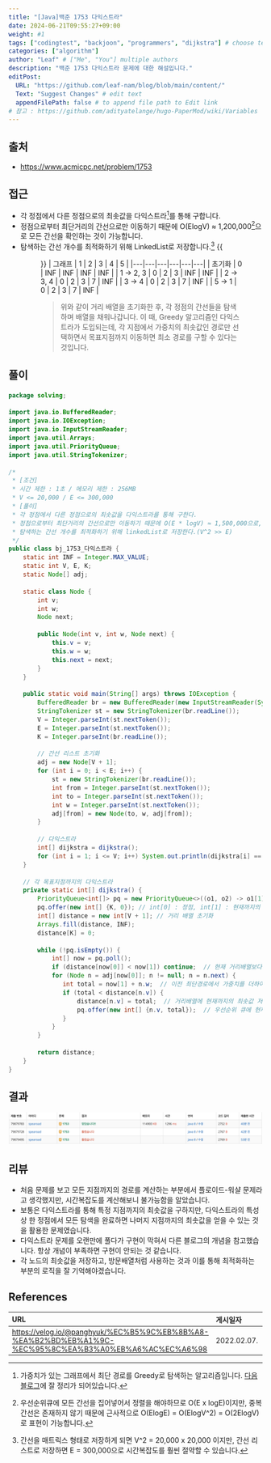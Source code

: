```yaml
---
title: "[Java]백준 1753 다익스트라"
date: 2024-06-21T09:55:27+09:00
weight: #1
tags: ["codingtest", "backjoon", "programmers", "dijkstra"] # choose test platform
categories: ["algorithm"]
author: "Leaf" # ["Me", "You"] multiple authors
description: "백준 1753 다익스트라 문제에 대한 해설입니다."
editPost:
  URL: "https://github.com/leaf-nam/blog/blob/main/content/"
  Text: "Suggest Changes" # edit text
  appendFilePath: false # to append file path to Edit link
# 참고 : https://github.com/adityatelange/hugo-PaperMod/wiki/Variables
---
```


## 출처

- https://www.acmicpc.net/problem/1753

## 접근

- 각 정점에서 다른 정점으로의 최솟값을 다익스트라[^1]를 통해 구합니다.
- 정점으로부터 최단거리의 간선으로만 이동하기 때문에 O(ElogV) ≈ 1,200,000[^2]으로 모든 간선을 확인하는 것이 가능합니다.
- 탐색하는 간선 개수를 최적화하기 위해 LinkedList로 저장합니다.[^3]
  {{<figure src="solve.jpeg" caption="문제에서 주어진 예제를 그래프로 표현했습니다.">}}
  | 그래프 | 1 | 2 | 3 | 4 | 5 |
  |---|---|---|---|---|---|
  | 초기화 | 0 | INF | INF | INF | INF |
  | 1 -> 2, 3 | 0 | 2 | 3 | INF | INF |
  | 2 -> 3, 4 | 0 | 2 | 3 | 7 | INF |
  | 3 -> 4 | 0 | 2 | 3 | 7 | INF |
  | 5 -> 1 | 0 | 2 | 3 | 7 | INF |
  > 위와 같이 거리 배열을 초기화한 후, 각 정점의 간선들을 탐색하며 배열을 채워나갑니다.
  > 이 때, Greedy 알고리즘인 다익스트라가 도입되는데, 각 지점에서 가중치의 최솟값인 경로만 선택하면서 목표지점까지 이동하면 최소 경로를 구할 수 있다는 것입니다.

## 풀이

```java
package solving;

import java.io.BufferedReader;
import java.io.IOException;
import java.io.InputStreamReader;
import java.util.Arrays;
import java.util.PriorityQueue;
import java.util.StringTokenizer;

/*
 * [조건]
 * 시간 제한 : 1초 / 메모리 제한 : 256MB
 * V <= 20,000 / E <= 300,000
 * [풀이]
 * 각 정점에서 다른 정점으로의 최솟값을 다익스트라를 통해 구한다.
 * 정점으로부터 최단거리의 간선으로만 이동하기 때문에 O(E * logV) ≈ 1,500,000으로, 모든 간선을 확인하는 것이 가능하다.
 * 탐색하는 간선 개수를 최적화하기 위해 linkedList로 저장한다.(V^2 >> E)
 */
public class bj_1753_다익스트라 {
    static int INF = Integer.MAX_VALUE;
    static int V, E, K;
    static Node[] adj;

    static class Node {
        int v;
        int w;
        Node next;

        public Node(int v, int w, Node next) {
            this.v = v;
            this.w = w;
            this.next = next;
        }
    }

    public static void main(String[] args) throws IOException {
        BufferedReader br = new BufferedReader(new InputStreamReader(System.in));
        StringTokenizer st = new StringTokenizer(br.readLine());
        V = Integer.parseInt(st.nextToken());
        E = Integer.parseInt(st.nextToken());
        K = Integer.parseInt(br.readLine());

        // 간선 리스트 초기화
        adj = new Node[V + 1];
        for (int i = 0; i < E; i++) {
            st = new StringTokenizer(br.readLine());
            int from = Integer.parseInt(st.nextToken());
            int to = Integer.parseInt(st.nextToken());
            int w = Integer.parseInt(st.nextToken());
            adj[from] = new Node(to, w, adj[from]);
        }

        // 다익스트라
        int[] dijkstra = dijkstra();
        for (int i = 1; i <= V; i++) System.out.println(dijkstra[i] == INF? "INF" : dijkstra[i]);
    }

    // 각 목표지점까지의 다익스트라
    private static int[] dijkstra() {
        PriorityQueue<int[]> pq = new PriorityQueue<>((o1, o2) -> o1[1] - o2[1]); // 가중치의 최솟값 저장
        pq.offer(new int[] {K, 0}); // int[0] : 정점, int[1] : 현재까지의 최단경로
        int[] distance = new int[V + 1]; // 거리 배열 초기화
        Arrays.fill(distance, INF);
        distance[K] = 0;

        while (!pq.isEmpty()) {
            int[] now = pq.poll();
            if (distance[now[0]] < now[1]) continue;  // 현재 거리배열보다 작은값은 사용하지 않음(최적화)
            for (Node n = adj[now[0]]; n != null; n = n.next) {
               int total = now[1] + n.w;  // 이전 최단경로에서 가중치를 더하여 현재 최단경로를 구함
               if (total < distance[n.v]) {
                   distance[n.v] = total;  // 거리배열에 현재까지의 최솟값 저장
                   pq.offer(new int[] {n.v, total});  // 우선순위 큐에 현재 최단경로 추가
               }
            }
        }

        return distance;
    }
}
```

## 결과

![result](result.png)

## 리뷰

- 처음 문제를 보고 모든 지점까지의 경로를 계산하는 부분에서 플로이드-워샬 문제라고 생각했지만, 시간복잡도를 계산해보니 불가능함을 알았습니다.
- 보통은 다익스트라를 통해 특정 지점까지의 최솟값을 구하지만, 다익스트라의 특성상 한 정점에서 모든 탐색을 완료하면 나머지 지점까지의 최솟값을 얻을 수 있는 것을 활용한 문제였습니다.
- 다익스트라 문제를 오랜만에 풀다가 구현이 막혀서 다른 블로그의 개념을 참고했습니다. 항상 개념이 부족하면 구현이 안되는 것 같습니다.
- 각 노드의 최솟값을 저장하고, 방문배열처럼 사용하는 것과 이를 통해 최적화하는 부분의 로직을 잘 기억해야겠습니다.

## References

| URL                                                                                                   | 게시일자    | 방문일자    | 작성자   |
| :---------------------------------------------------------------------------------------------------- | :---------- | :---------- | :------- |
| https://velog.io/@panghyuk/%EC%B5%9C%EB%8B%A8-%EA%B2%BD%EB%A1%9C-%EC%95%8C%EA%B3%A0%EB%A6%AC%EC%A6%98 | 2022.02.07. | 2024.06.21. | PANGHYUK |

[^1]: 가중치가 있는 그래프에서 최단 경로를 Greedy로 탐색하는 알고리즘입니다. [다음 블로그](https://velog.io/@panghyuk/%EC%B5%9C%EB%8B%A8-%EA%B2%BD%EB%A1%9C-%EC%95%8C%EA%B3%A0%EB%A6%AC%EC%A6%98)에 잘 정리가 되어있습니다.
[^2]: 우선순위큐에 모든 간선을 집어넣어서 정렬을 해야하므로 O(E x logE)이지만, 중복 간선은 존재하지 않기 때문에 근사적으로 O(ElogE) = O(ElogV^2) = O(2ElogV)로 표현이 가능합니다.
[^3]: 간선을 매트릭스 형태로 저장하게 되면 V^2 = 20,000 x 20,000 이지만, 간선 리스트로 저장하면 E = 300,000으로 시간복잡도를 훨씬 절약할 수 있습니다.
